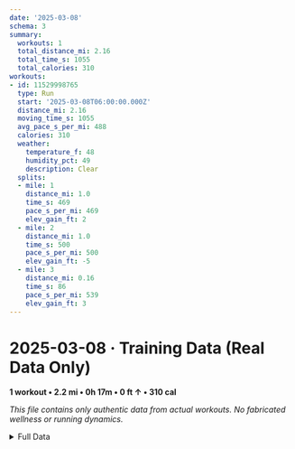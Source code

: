 ```yaml
---
date: '2025-03-08'
schema: 3
summary:
  workouts: 1
  total_distance_mi: 2.16
  total_time_s: 1055
  total_calories: 310
workouts:
- id: 11529998765
  type: Run
  start: '2025-03-08T06:00:00.000Z'
  distance_mi: 2.16
  moving_time_s: 1055
  avg_pace_s_per_mi: 488
  calories: 310
  weather:
    temperature_f: 48
    humidity_pct: 49
    description: Clear
  splits:
  - mile: 1
    distance_mi: 1.0
    time_s: 469
    pace_s_per_mi: 469
    elev_gain_ft: 2
  - mile: 2
    distance_mi: 1.0
    time_s: 500
    pace_s_per_mi: 500
    elev_gain_ft: -5
  - mile: 3
    distance_mi: 0.16
    time_s: 86
    pace_s_per_mi: 539
    elev_gain_ft: 3
---
```

# 2025-03-08 · Training Data (Real Data Only)
**1 workout • 2.2 mi • 0h 17m • 0 ft ↑ • 310 cal**

*This file contains only authentic data from actual workouts. No fabricated wellness or running dynamics.*

<details>
<summary>Full Data</summary>

```json
{
  "date": "2025-03-08",
  "schema": 3,
  "summary": {
    "workouts": 1,
    "total_distance_mi": 2.16,
    "total_time_s": 1055,
    "total_calories": 310
  },
  "workouts": [
    {
      "id": 11529998765,
      "type": "Run",
      "start": "2025-03-08T06:00:00.000Z",
      "distance_mi": 2.16,
      "moving_time_s": 1055,
      "avg_pace_s_per_mi": 488,
      "calories": 310,
      "weather": {
        "temperature_f": 48,
        "humidity_pct": 49,
        "description": "Clear"
      },
      "splits": [
        {
          "mile": 1,
          "distance_mi": 1.0,
          "time_s": 469,
          "pace_s_per_mi": 469,
          "elev_gain_ft": 2
        },
        {
          "mile": 2,
          "distance_mi": 1.0,
          "time_s": 500,
          "pace_s_per_mi": 500,
          "elev_gain_ft": -5
        },
        {
          "mile": 3,
          "distance_mi": 0.16,
          "time_s": 86,
          "pace_s_per_mi": 539,
          "elev_gain_ft": 3
        }
      ]
    }
  ]
}
```
</details>
